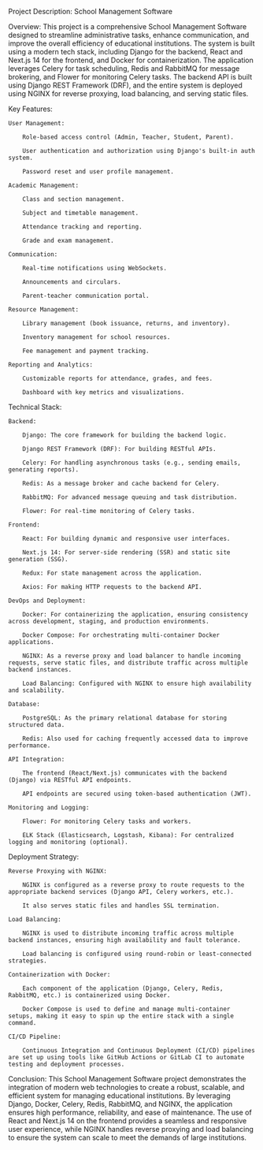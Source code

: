Project Description: School Management Software

Overview:
This project is a comprehensive School Management Software designed to streamline administrative tasks, enhance communication, and improve the overall efficiency of educational institutions. The system is built using a modern tech stack, including Django for the backend, React and Next.js 14 for the frontend, and Docker for containerization. The application leverages Celery for task scheduling, Redis and RabbitMQ for message brokering, and Flower for monitoring Celery tasks. The backend API is built using Django REST Framework (DRF), and the entire system is deployed using NGINX for reverse proxying, load balancing, and serving static files.

Key Features:

    User Management:

        Role-based access control (Admin, Teacher, Student, Parent).

        User authentication and authorization using Django's built-in auth system.

        Password reset and user profile management.

    Academic Management:

        Class and section management.

        Subject and timetable management.

        Attendance tracking and reporting.

        Grade and exam management.

    Communication:

        Real-time notifications using WebSockets.

        Announcements and circulars.

        Parent-teacher communication portal.

    Resource Management:

        Library management (book issuance, returns, and inventory).

        Inventory management for school resources.

        Fee management and payment tracking.

    Reporting and Analytics:

        Customizable reports for attendance, grades, and fees.

        Dashboard with key metrics and visualizations.

Technical Stack:

    Backend:

        Django: The core framework for building the backend logic.

        Django REST Framework (DRF): For building RESTful APIs.

        Celery: For handling asynchronous tasks (e.g., sending emails, generating reports).

        Redis: As a message broker and cache backend for Celery.

        RabbitMQ: For advanced message queuing and task distribution.

        Flower: For real-time monitoring of Celery tasks.

    Frontend:

        React: For building dynamic and responsive user interfaces.

        Next.js 14: For server-side rendering (SSR) and static site generation (SSG).

        Redux: For state management across the application.

        Axios: For making HTTP requests to the backend API.

    DevOps and Deployment:

        Docker: For containerizing the application, ensuring consistency across development, staging, and production environments.

        Docker Compose: For orchestrating multi-container Docker applications.

        NGINX: As a reverse proxy and load balancer to handle incoming requests, serve static files, and distribute traffic across multiple backend instances.

        Load Balancing: Configured with NGINX to ensure high availability and scalability.

    Database:

        PostgreSQL: As the primary relational database for storing structured data.

        Redis: Also used for caching frequently accessed data to improve performance.

    API Integration:

        The frontend (React/Next.js) communicates with the backend (Django) via RESTful API endpoints.

        API endpoints are secured using token-based authentication (JWT).

    Monitoring and Logging:

        Flower: For monitoring Celery tasks and workers.

        ELK Stack (Elasticsearch, Logstash, Kibana): For centralized logging and monitoring (optional).

Deployment Strategy:

    Reverse Proxying with NGINX:

        NGINX is configured as a reverse proxy to route requests to the appropriate backend services (Django API, Celery workers, etc.).

        It also serves static files and handles SSL termination.

    Load Balancing:

        NGINX is used to distribute incoming traffic across multiple backend instances, ensuring high availability and fault tolerance.

        Load balancing is configured using round-robin or least-connected strategies.

    Containerization with Docker:

        Each component of the application (Django, Celery, Redis, RabbitMQ, etc.) is containerized using Docker.

        Docker Compose is used to define and manage multi-container setups, making it easy to spin up the entire stack with a single command.

    CI/CD Pipeline:

        Continuous Integration and Continuous Deployment (CI/CD) pipelines are set up using tools like GitHub Actions or GitLab CI to automate testing and deployment processes.

Conclusion:
This School Management Software project demonstrates the integration of modern web technologies to create a robust, scalable, and efficient system for managing educational institutions. By leveraging Django, Docker, Celery, Redis, RabbitMQ, and NGINX, the application ensures high performance, reliability, and ease of maintenance. The use of React and Next.js 14 on the frontend provides a seamless and responsive user experience, while NGINX handles reverse proxying and load balancing to ensure the system can scale to meet the demands of large institutions.
